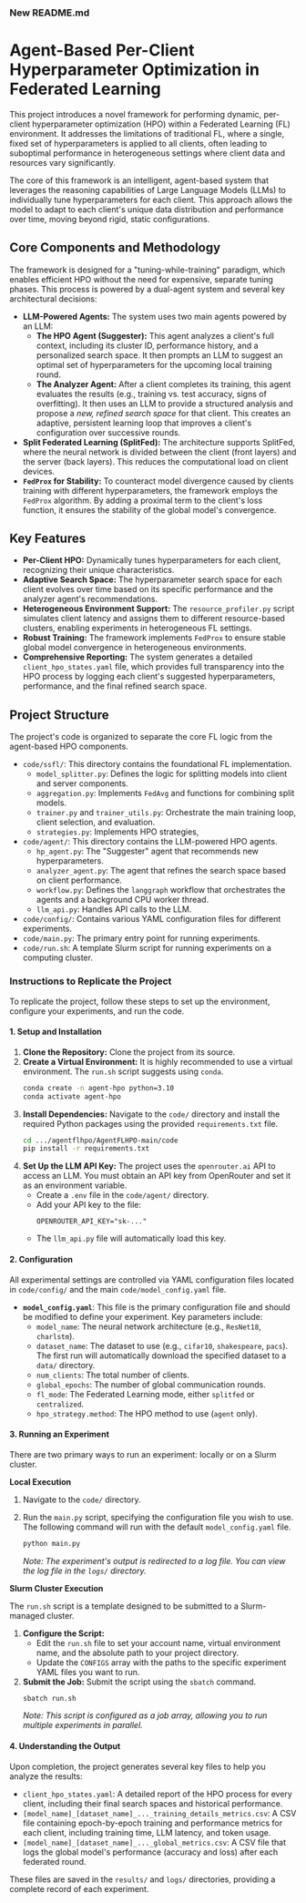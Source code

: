 ### New README.md

# Agent-Based Per-Client Hyperparameter Optimization in Federated Learning

This project introduces a novel framework for performing dynamic, per-client hyperparameter optimization (HPO) within a Federated Learning (FL) environment. It addresses the limitations of traditional FL, where a single, fixed set of hyperparameters is applied to all clients, often leading to suboptimal performance in heterogeneous settings where client data and resources vary significantly.

The core of this framework is an intelligent, agent-based system that leverages the reasoning capabilities of Large Language Models (LLMs) to individually tune hyperparameters for each client. This approach allows the model to adapt to each client's unique data distribution and performance over time, moving beyond rigid, static configurations.

## Core Components and Methodology

The framework is designed for a "tuning-while-training" paradigm, which enables efficient HPO without the need for expensive, separate tuning phases. This process is powered by a dual-agent system and several key architectural decisions:

* **LLM-Powered Agents:** The system uses two main agents powered by an LLM:
    * **The HPO Agent (Suggester):** This agent analyzes a client's full context, including its cluster ID, performance history, and a personalized search space. It then prompts an LLM to suggest an optimal set of hyperparameters for the upcoming local training round.
    * **The Analyzer Agent:** After a client completes its training, this agent evaluates the results (e.g., training vs. test accuracy, signs of overfitting). It then uses an LLM to provide a structured analysis and propose a *new, refined search space* for that client. This creates an adaptive, persistent learning loop that improves a client's configuration over successive rounds.
* **Split Federated Learning (SplitFed):** The architecture supports SplitFed, where the neural network is divided between the client (front layers) and the server (back layers). This reduces the computational load on client devices.
* **`FedProx` for Stability:** To counteract model divergence caused by clients training with different hyperparameters, the framework employs the `FedProx` algorithm. By adding a proximal term to the client's loss function, it ensures the stability of the global model's convergence.


## Key Features

* **Per-Client HPO:** Dynamically tunes hyperparameters for each client, recognizing their unique characteristics.
* **Adaptive Search Space:** The hyperparameter search space for each client evolves over time based on its specific performance and the analyzer agent's recommendations.
* **Heterogeneous Environment Support:** The `resource_profiler.py` script simulates client latency and assigns them to different resource-based clusters, enabling experiments in heterogeneous FL settings.
* **Robust Training:** The framework implements `FedProx` to ensure stable global model convergence in heterogeneous environments.
* **Comprehensive Reporting:** The system generates a detailed `client_hpo_states.yaml` file, which provides full transparency into the HPO process by logging each client's suggested hyperparameters, performance, and the final refined search space.

## Project Structure

The project's code is organized to separate the core FL logic from the agent-based HPO components.

* `code/ssfl/`: This directory contains the foundational FL implementation.
    * `model_splitter.py`: Defines the logic for splitting models into client and server components.
    * `aggregation.py`: Implements `FedAvg` and functions for combining split models.
    * `trainer.py` and `trainer_utils.py`: Orchestrate the main training loop, client selection, and evaluation.
    * `strategies.py`: Implements  HPO strategies, 
* `code/agent/`: This directory contains the LLM-powered HPO agents.
    * `hp_agent.py`: The "Suggester" agent that recommends new hyperparameters.
    * `analyzer_agent.py`: The agent that refines the search space based on client performance.
    * `workflow.py`: Defines the `langgraph` workflow that orchestrates the agents and a background CPU worker thread.
    * `llm_api.py`: Handles API calls to the LLM.
* `code/config/`: Contains various YAML configuration files for different experiments.
* `code/main.py`: The primary entry point for running experiments.
* `code/run.sh`: A template Slurm script for running experiments on a computing cluster.

### Instructions to Replicate the Project

To replicate the project, follow these steps to set up the environment, configure your experiments, and run the code.

#### 1. Setup and Installation

1.  **Clone the Repository:** Clone the project from its source.
2.  **Create a Virtual Environment:** It is highly recommended to use a virtual environment. The `run.sh` script suggests using `conda`.
    ```bash
    conda create -n agent-hpo python=3.10
    conda activate agent-hpo
    ```
3.  **Install Dependencies:** Navigate to the `code/` directory and install the required Python packages using the provided `requirements.txt` file.
    ```bash
    cd .../agentflhpo/AgentFLHPO-main/code
    pip install -r requirements.txt
    ```
4.  **Set Up the LLM API Key:** The project uses the `openrouter.ai` API to access an LLM. You must obtain an API key from OpenRouter and set it as an environment variable.
    * Create a `.env` file in the `code/agent/` directory.
    * Add your API key to the file:
        ```
        OPENROUTER_API_KEY="sk-..."
        ```
    * The `llm_api.py` file will automatically load this key.

#### 2. Configuration

All experimental settings are controlled via YAML configuration files located in `code/config/` and the main `code/model_config.yaml` file.

* **`model_config.yaml`**: This file is the primary configuration file and should be modified to define your experiment. Key parameters include:
    * `model_name`: The neural network architecture (e.g., `ResNet18`, `charlstm`).
    * `dataset_name`: The dataset to use (e.g., `cifar10`, `shakespeare`, `pacs`). The first run will automatically download the specified dataset to a `data/` directory.
    * `num_clients`: The total number of clients.
    * `global_epochs`: The number of global communication rounds.
    * `fl_mode`: The Federated Learning mode, either `splitfed` or `centralized`.
    * `hpo_strategy.method`: The HPO method to use (`agent` only).

#### 3. Running an Experiment

There are two primary ways to run an experiment: locally or on a Slurm cluster.

**Local Execution**

1.  Navigate to the `code/` directory.
2.  Run the `main.py` script, specifying the configuration file you wish to use. The following command will run with the default `model_config.yaml` file.

    ```bash
    python main.py 
    ```
    *Note: The experiment's output is redirected to a log file. You can view the log file in the `logs/` directory.*

**Slurm Cluster Execution**

The `run.sh` script is a template designed to be submitted to a Slurm-managed cluster.

1.  **Configure the Script:**
    * Edit the `run.sh` file to set your account name, virtual environment name, and the absolute path to your project directory.
    * Update the `CONFIGS` array with the paths to the specific experiment YAML files you want to run.
2.  **Submit the Job:** Submit the script using the `sbatch` command.
    ```bash
    sbatch run.sh
    ```
    *Note: This script is configured as a job array, allowing you to run multiple experiments in parallel.*

#### 4. Understanding the Output

Upon completion, the project generates several key files to help you analyze the results:

* `client_hpo_states.yaml`: A detailed report of the HPO process for every client, including their final search spaces and historical performance.
* `[model_name]_[dataset_name]_..._training_details_metrics.csv`: A CSV file containing epoch-by-epoch training and performance metrics for each client, including training time, LLM latency, and token usage.
* `[model_name]_[dataset_name]_..._global_metrics.csv`: A CSV file that logs the global model's performance (accuracy and loss) after each federated round.

These files are saved in the `results/` and `logs/` directories, providing a complete record of each experiment.